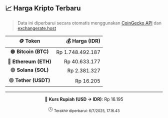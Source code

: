 

<!-- HARGA_KRIPTO -->
## 📈 Harga Kripto Terbaru

> Data ini diperbarui secara otomatis menggunakan [CoinGecko API](https://www.coingecko.com/) dan [exchangerate.host](https://exchangerate.host/)

<div align="center">

| 🪙 Token | 💰 Harga (IDR) |
|:------:|---------------:|
| 🟠 **Bitcoin (BTC)**   | Rp 1.748.492.187 |
| 🔵 **Ethereum (ETH)**  | Rp 40.633.177 |
| 🟣 **Solana (SOL)**    | Rp 2.381.327 |
| 🟢 **Tether (USDT)**   | Rp 16.205 |

---

💱 **Kurs Rupiah (USD → IDR)**: Rp 16.195

🕒 <sub>Terakhir diperbarui: 6/7/2025, 17.16.43</sub>

</div>
<!-- /HARGA_KRIPTO -->